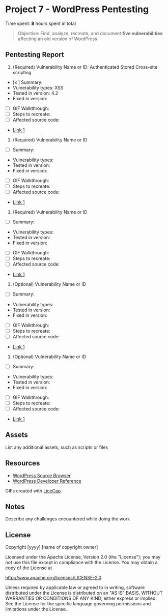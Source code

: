 # Project 7 - WordPress Pentesting

Time spent: **8** hours spent in total

> Objective: Find, analyze, recreate, and document **five vulnerabilities** affecting an old version of WordPress

## Pentesting Report

1. (Required) Vulnerability Name or ID: Authenticated Stored Cross-site scripting
- [x ] Summary: 
- Vulnerability types: XSS
- Tested in version: 4.2
- Fixed in version: 
- [ ] GIF Walkthrough: 
- [ ] Steps to recreate: 
- [ ] Affected source code:
- [Link 1](https://core.trac.wordpress.org/browser/tags/version/src/source_file.php)
1. (Required) Vulnerability Name or ID
- [ ] Summary: 
- Vulnerability types:
- Tested in version:
- Fixed in version: 
- [ ] GIF Walkthrough: 
- [ ] Steps to recreate: 
- [ ] Affected source code:
- [Link 1](https://core.trac.wordpress.org/browser/tags/version/src/source_file.php)
1. (Required) Vulnerability Name or ID
- [ ] Summary: 
- Vulnerability types:
- Tested in version:
- Fixed in version: 
- [ ] GIF Walkthrough: 
- [ ] Steps to recreate: 
- [ ] Affected source code:
- [Link 1](https://core.trac.wordpress.org/browser/tags/version/src/source_file.php)
1. (Optional) Vulnerability Name or ID
- [ ] Summary: 
- Vulnerability types:
- Tested in version:
- Fixed in version: 
- [ ] GIF Walkthrough: 
- [ ] Steps to recreate: 
- [ ] Affected source code:
- [Link 1](https://core.trac.wordpress.org/browser/tags/version/src/source_file.php)
1. (Optional) Vulnerability Name or ID
- [ ] Summary: 
- Vulnerability types:
- Tested in version:
- Fixed in version: 
- [ ] GIF Walkthrough: 
- [ ] Steps to recreate: 
- [ ] Affected source code:
- [Link 1](https://core.trac.wordpress.org/browser/tags/version/src/source_file.php) 

## Assets

List any additional assets, such as scripts or files

## Resources

- [WordPress Source Browser](https://core.trac.wordpress.org/browser/)
- [WordPress Developer Reference](https://developer.wordpress.org/reference/)

GIFs created with [LiceCap](http://www.cockos.com/licecap/).

## Notes

Describe any challenges encountered while doing the work

## License

Copyright [yyyy] [name of copyright owner]

Licensed under the Apache License, Version 2.0 (the "License");
you may not use this file except in compliance with the License.
You may obtain a copy of the License at

http://www.apache.org/licenses/LICENSE-2.0

Unless required by applicable law or agreed to in writing, software
distributed under the License is distributed on an "AS IS" BASIS,
WITHOUT WARRANTIES OR CONDITIONS OF ANY KIND, either express or implied.
See the License for the specific language governing permissions and
limitations under the License.
